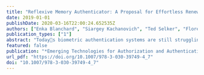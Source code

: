 ```yaml
---
title: "Reflexive Memory Authenticator: A Proposal for Effortless Renewable Biometrics"
date: 2019-01-01
publishDate: 2020-03-16T22:00:24.652535Z
authors: ["Enka Blanchard", "Siargey Kachanovich", "Ted Selker", "Florentin Waligorski"]
publication_types: ["1"]
abstract: "Todays biometric authentication systems are still struggling with replay attacks and irrevocable stolen credentials. This paper introduces a biometric protocol that addresses such vulnerabilities. The approach prevents identity theft by being based on memory creation biometrics. It takes inspiration from two different authentication methods, eye biometrics and challenge systems, as well as a novel biometric feature: the pupil memory effect. The approach can be adjusted for arbitrary levels of security, and credentials can be revoked at any point with no loss to the user. The paper includes an analysis of its security and performance, and shows how it could be deployed and improved."
featured: false
publication: "*Emerging Technologies for Authorization and Authentication - Second International Workshop, ETAA 2019, Luxembourg City, Luxembourg, September 27, 2019, Proceedings*"
url_pdf: "https://doi.org/10.1007/978-3-030-39749-4_7"
doi: "10.1007/978-3-030-39749-4_7"
---
```


